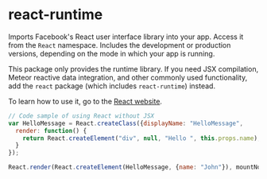 # react-runtime

Imports Facebook's React user interface library into your app. Access it from
the `React` namespace. Includes the development or production versions,
depending on the mode in which your app is running.

This package only provides the runtime library. If you need JSX compilation,
Meteor reactive data integration, and other commonly used functionality, add
the `react` package (which includes `react-runtime`) instead.

To learn how to use it, go to the [React website](https://facebook.github.io/react/).

```js
// Code sample of using React without JSX
var HelloMessage = React.createClass({displayName: "HelloMessage",
  render: function() {
    return React.createElement("div", null, "Hello ", this.props.name);
  }
});

React.render(React.createElement(HelloMessage, {name: "John"}), mountNode);
```
